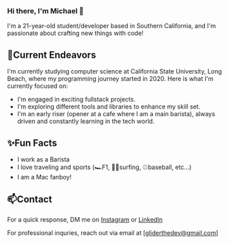 ### Hi there, I'm Michael 👋

I'm a 21-year-old student/developer based in Southern California, and I'm passionate about crafting new things with code!

## 🔭Current Endeavors

I'm currently studying computer science at California State University, Long Beach, where my programming journey started in 2020. Here is what I'm currently focused on:
- I'm engaged in exciting fullstack projects.
- I'm exploring different tools and libraries to enhance my skill set.
- I'm an early riser (opener at a cafe where I am a main barista), always driven and constantly learning in the tech world.

## ✨Fun Facts
- I work as a Barista
- I love traveling and sports (🏎️F1, 🏄‍♂️surfing, ⚾️baseball, etc...) 
- I am a Mac fanboy!

## 📫Contact
For a quick response, DM me on [Instagram](https://www.instagram.com/michael.glider/) or [LinkedIn](https://www.linkedin.com/in/michael-glider/)

For professional inquries, reach out via email at [gliderthedev@gmail.com]

<!--
**michaelglider/michaelglider** is a ✨ _special_ ✨ repository because its `README.md` (this file) appears on your GitHub profile.

Here are some ideas to get you started:

- 🔭 I’m currently working on ...
- 🌱 I’m currently learning ...
- 👯 I’m looking to collaborate on ...
- 🤔 I’m looking for help with ...
- 💬 Ask me about ...
- 📫 How to reach me: ...
- 😄 Pronouns: ...
- ⚡ Fun fact: ...
-->
